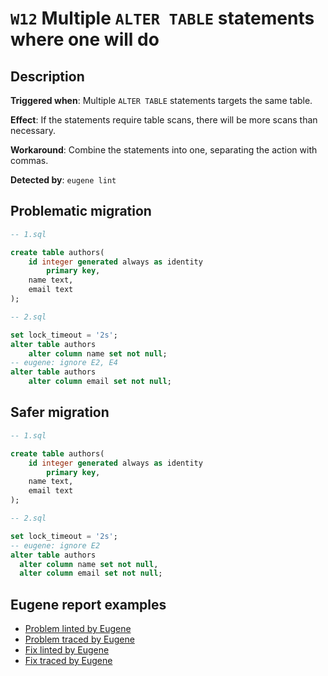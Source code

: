 # `W12` Multiple `ALTER TABLE` statements where one will do

## Description

**Triggered when**: Multiple `ALTER TABLE` statements targets the same table.

**Effect**: If the statements require table scans, there will be more scans than necessary.

**Workaround**: Combine the statements into one, separating the action with commas.

**Detected by**: `eugene lint`

## Problematic migration

```sql
-- 1.sql

create table authors(
    id integer generated always as identity
        primary key,
    name text,
    email text
);

-- 2.sql

set lock_timeout = '2s';
alter table authors
    alter column name set not null;
-- eugene: ignore E2, E4
alter table authors
    alter column email set not null;

```

## Safer migration

```sql
-- 1.sql

create table authors(
    id integer generated always as identity
        primary key,
    name text,
    email text
);

-- 2.sql

set lock_timeout = '2s';
-- eugene: ignore E2
alter table authors
  alter column name set not null,
  alter column email set not null;

```

## Eugene report examples

- [Problem linted by Eugene](unsafe_lint.md)
- [Problem traced by Eugene](unsafe_trace.md)
- [Fix linted by Eugene](safer_trace.md)
- [Fix traced by Eugene](safer_trace.md)

